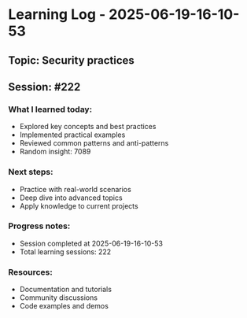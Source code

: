 # Learning Log - 2025-06-19-16-10-53

## Topic: Security practices
## Session: #222

### What I learned today:
- Explored key concepts and best practices
- Implemented practical examples  
- Reviewed common patterns and anti-patterns
- Random insight: 7089

### Next steps:
- Practice with real-world scenarios
- Deep dive into advanced topics
- Apply knowledge to current projects

### Progress notes:
- Session completed at 2025-06-19-16-10-53
- Total learning sessions: 222

### Resources:
- Documentation and tutorials
- Community discussions
- Code examples and demos
